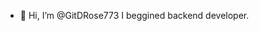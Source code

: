 - 👋 Hi, I’m @GitDRose773
  I beggined backend developer.

<!---
GitDRose773/GitDRose773 is a ✨ special ✨ repository because its `README.md` (this file) appears on your GitHub profile.
You can click the Preview link to take a look at your changes.
--->
